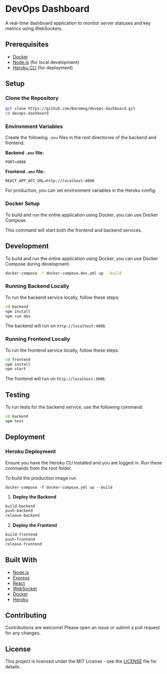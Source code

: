 # DevOps Dashboard

A real-time dashboard application to monitor server statuses and key metrics using WebSockets.

## Prerequisites

- [Docker](https://www.docker.com/)
- [Node.js](https://nodejs.org/) (for local development)
- [Heroku CLI](https://devcenter.heroku.com/articles/heroku-cli) (for deployment)

## Setup

### Clone the Repository

```sh
git clone https://github.com/Baromeg/devops-dashboard.git
cd devops-dashboard
```

### Environment Variables

Create the following `.env` files in the root directories of the backend and frontend.

**Backend `.env` file:**

```
PORT=4000
```

**Frontend `.env` file:**

```
REACT_APP_API_URL=http://localhost:4000
```

For production, you can set environment variables in the Heroku config.

### Docker Setup

To build and run the entire application using Docker, you can use Docker Compose.

This command will start both the frontend and backend services.

## Development

To build and run the entire application using Docker, you can use Docker Compose during development.

```sh
docker-compose -f docker-compose.dev.yml up --build
```

### Running Backend Locally

To run the backend service locally, follow these steps:

```sh
cd backend
npm install
npm run dev
```

The backend will run on `http://localhost:4000`.

### Running Frontend Locally

To run the frontend service locally, follow these steps:

```sh
cd frontend
npm install
npm start
```

The frontend will run on `http://localhost:3000`.

## Testing

To run tests for the backend service, use the following command:

```sh
cd backend
npm test
```

## Deployment

### Heroku Deployment

Ensure you have the Heroku CLI installed and you are logged in. Run these commands from the root folder.

To build the production image run

```
docker-compose -f docker-compose.yml up --build
```

1. **Deploy the Backend**

```sh
build-backend
push-backend
release-backend
```

2. **Deploy the Frontend**

```sh
build-frontend
push-frontend
release-frontend
```

## Built With

- [Node.js](https://nodejs.org/)
- [Express](https://expressjs.com/)
- [React](https://reactjs.org/)
- [WebSocket](https://developer.mozilla.org/en-US/docs/Web/API/WebSocket)
- [Docker](https://www.docker.com/)
- [Heroku](https://www.heroku.com/)

## Contributing

Contributions are welcome! Please open an issue or submit a pull request for any changes.

## License

This project is licensed under the MIT License - see the [LICENSE](LICENSE) file for details.
